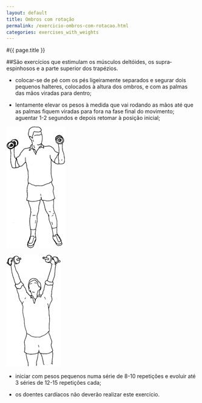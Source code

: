 ```yaml
---
layout: default
title: Ombros com rotação
permalink: /exercicio-ombros-com-rotacao.html
categories: exercises_with_weights
---
```


#{{ page.title }}

##São exercícios que estimulam os músculos deltóides, os supra­espinhosos e a parte superior dos trapézios.

* colocar-se de pé com os pés ligeiramente separados e segurar dois pequenos halteres, colocados à altura dos ombros, e com as palmas das mãos viradas para dentro;

* lentamente elevar os pesos à medida que vai rodando as mãos até que as palmas fiquem viradas para fora na fase final do movimento; aguentar 1-2 segundos e depois retomar à posição inicial;

![Ombros com rotação](assets/exercicio-bom-dia_clip_image002.gif)

![Ombros com rotação](assets/exercicio-bom-dia_clip_image004.gif)

* iniciar com pesos pequenos numa série de 8-10 repetições e evoluir até 3 séries de 12-15 repetições cada;

* os doentes cardíacos não deverão realizar este exercício.
